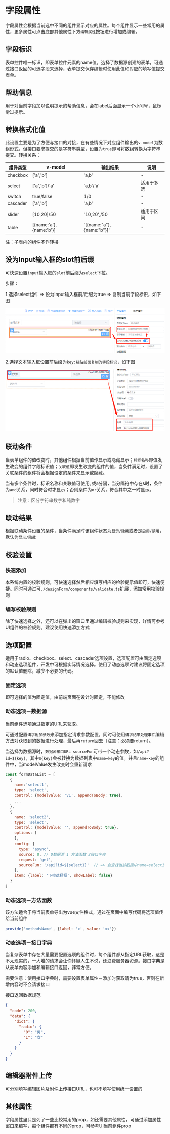 # 字段属性

字段属性会根据当前选中不同的组件显示对应的属性。每个组件显示一些常用的属性，更多属性可点击底部其他属性下方`编辑属性`按钮进行增加或编辑。

## 字段标识

表单控件唯一标识，即表单控件元素的name值。选择了数据源创建的表单，可通过接口返回的可选字段来选择，表单提交保存编辑时使用此值和对应的填写值提交表单。

## 帮助信息
用于对当前字段加以说明提示的帮助信息，会在label后面显示一个小问号，鼠标滑过提示。

## 转换格式化值

此设置主要是为了方便与接口的对接，在有些情况下对应组件输出的`v-model`为数组形式，但接口要求提交的是字符串类型，设置为`true`即可将数组转换为字符串提交。转换关系：

| 组件类型     | v-model                 | 输出结果                      | 说明    |
|----------|-------------------------|---------------------------|-------|
| checkbox | ['a','b']               | 'a,b'                     | -     |
| select   | ['a','b']/'a'           | 'a,b'/'a'                 | 适用于多选 |  
| switch   | true/false              | 1/0                       | -     |  
| cascader | ['a','b']               | 'a,b'                     | -     |  
| slider   | [10,20]/50              | '10,20',/50               | 适用于区间 |  
| table    | [{name:'a'},{name:'b'}] | '[{name:"a"},{name:"b"}]' | -     |  

注：子表内的组件不作转换

## 设为Input输入框的slot前后缀

可快速设置`input`输入框的`slot`前后缀为`select`下拉。

步骤：

1.选择select组件 => 设为Input输入框前/后缀为true => 复制当前字段标识，如下图

![](./img/img7.png)

2.选择文本输入框设置前后缀为`key:粘贴前面复制的字段标识`，如下图

![](./img/img8.png)


## 联动条件

当表单组件的值改变时，其他组件根据当前值作显示或隐藏显示；`标识名称`即值发生改变的组件字段标识值；`关联值`即发生改变的组件的值，当条件满足时，设置了关联条件的组件将会根据设定的条件来显示或隐藏。

当有多个条件时，标识名称和关联值可使用`,`或`&`分隔，当分隔符中存在`&`时，条件为`and`关系，同时符合时才显示；否则条件为`or`关系，符合其中之一时显示。

>注意：区分字符串数字和纯数字

## 联动结果

根据联动条件设置的条件，当条件满足时该组件状态为`显示/隐藏`或者是`启用/禁用`，默认为`显示/隐藏`

## 校验设置

### 快速添加

本系统内置的校验规则，可快速选择然后相应填写相应的检验提示值即可，快速便捷。同时可通过可`./designForm/components/validate.ts`扩展，添加常用校验规则

### 编写校验规则

除了快速选择之外，还可以在弹出的窗口里通过编辑校验规则来实现，详情可参考UI组件的校验规则。建议使用快速添加方式

## 选项配置

适用于radio、checkbox、select、cascader选项设置，选项配置可由固定选项和动态选项组件，开发中可根据实际情况选择。使用了动态选项时建议将固定选项的默认值删除，减少不必要的代码。

### 固定选项

即可选择的值为固定值，由前端页面在设计时固定，不能修改

### 动态选项－数据源

当前组件选项通过指定的URL来获取。

可通过配置`请求附加参数`来添加指定请求参数配置，同时可使用`请求结果处理事件`编辑方法对获取到的数据进行处理，最后再`return`回去（注意：必须要return）。

当选择为数据源时，`数据源接口URL sourceFun`可带一个动态参数，如`/api?id=${key}`，其中`${key}`会被转换为数据列表中`name=key`的值。并且`name=key`的组件中，当modelValue发生改变时会重新请求

```javascript
const formDataList = [
  {
    name:'select1',
    type: 'select',
    control: {modelValue: 'v1', appendToBody: true},
    ...
  },
  {
    name: 'select2',
    type: 'select',
    control: {modelValue: '', appendToBody: true},
    options: [
    ],
    config: {
      type: 'async',
      source: 0, // 0数据源 1 方法函数 2接口字典
      request: 'get',
      sourceFun: '/api?id=${select1}'  // => 会查找当前数据中name=select1的组件，取modelValue的值，即/api?id=v1
    },
    item: {label: '下拉选择框', showLabel: false}
  }
]
```

### 动态选项－方法函数

该方法适合于将当前表单导出为vue文件格式，通过在页面中编写代码将选项值传给当前组件

```javascript
provide('methodsName', {label: 'x', value: 'xx'})
```

### 动态选项－接口字典

当复杂表单中存在大量需要配置选项的组件时，每个组件都从指定URL获取，这是不太现实的，一大堆的请求会让你怀疑人生不说，还浪费服务器资源。接口字典是从表单内容添加和编辑接口返回，非常方便。

需要注意：使用接口字典时，需要设置表单属性－添加时获取请为true，否则在新增内容时不会请求接口

接口返回数据规范

```json
{
  "code": 200,
  "data": {
    "dict": {
      "radio": {
        "0": "男",
        "1": "女"
      }
    }
  }
}
```

## 编辑器附件上传

可分别填写编辑图片及附件上传接口URL，也可不填写使用统一设置的

## 其他属性

字段属性里只是列了一些比较常用的prop，如还需要其他属性，可通过添加属性窗口来编写，每个组件都有不同的prop，可参考UI当前组件prop
　　

